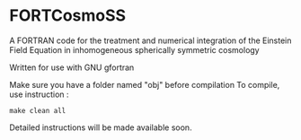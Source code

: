 # FORTCosmoSS
A FORTRAN code for the treatment and numerical integration of the Einstein Field Equation in inhomogeneous spherically symmetric cosmology

Written for use with GNU gfortran

Make sure you have a folder named "obj" before compilation
To compile, use instruction :

```
make clean all
```

Detailed instructions will be made available soon.
